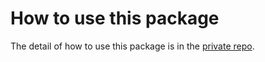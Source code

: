 # How to use this package

The detail of how to use this package is in the [private repo](https://github.com/albirrkarim/react-speech-highlight).